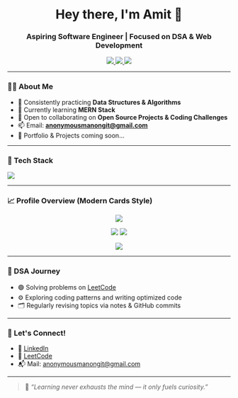 <h1 align="center">Hey there, I'm Amit 👋</h1>
<h3 align="center">Aspiring Software Engineer | Focused on DSA & Web Development</h3>

<p align="center">
  <a href="https://linkedin.com/in/anonymous-developer-41b915187/">
    <img src="https://img.shields.io/badge/LinkedIn-blue?style=for-the-badge&logo=linkedin&logoColor=white" />
  </a>
  <a href="mailto:anonymousmanongit@gmail.com">
    <img src="https://img.shields.io/badge/Gmail-D14836?style=for-the-badge&logo=gmail&logoColor=white" />
  </a>
  <a href="https://leetcode.com/u/Anonymousintrovert/">
    <img src="https://img.shields.io/badge/LeetCode-FFA116?style=for-the-badge&logo=leetcode&logoColor=black" />
  </a>
</p>

---

### 👨‍💻 About Me
- 🎯 Consistently practicing **Data Structures & Algorithms**
- 🌱 Currently learning **MERN Stack**
- 🤝 Open to collaborating on **Open Source Projects & Coding Challenges**
- 📫 Email: **anonymousmanongit@gmail.com**
- 🔗 Portfolio & Projects coming soon...

---

### 🚀 Tech Stack
<p align="left">
  <img src="https://skillicons.dev/icons?i=cpp,js,react,python,nodejs,mongodb,git,github,linux,vscode" />
</p>

---

### 📈 Profile Overview (Modern Cards Style)

<p align="center">
  <img src="https://github-profile-summary-cards.vercel.app/api/cards/profile-details?username=Anonymousmanongit&theme=github_dark" />
</p>

<p align="center">
  <img src="https://github-profile-summary-cards.vercel.app/api/cards/repos-per-language?username=Anonymousmanongit&theme=github_dark" />
  <img src="https://github-profile-summary-cards.vercel.app/api/cards/most-commit-language?username=Anonymousmanongit&theme=github_dark" />
</p>

<p align="center">
  <img src="https://github-profile-summary-cards.vercel.app/api/cards/productive-time?username=Anonymousmanongit&theme=github_dark&utcOffset=+5.5" />
</p>

---

### 🧠 DSA Journey
- 🟢 Solving problems on [LeetCode](https://leetcode.com/u/Anonymousintrovert/)
- ⚙️ Exploring coding patterns and writing optimized code
- 🗂️ Regularly revising topics via notes & GitHub commits

---

### 🔗 Let's Connect!
- 💼 [LinkedIn](https://linkedin.com/in/anonymous-developer-41b915187/)
- 🧠 [LeetCode](https://leetcode.com/u/Anonymousintrovert/)
- 📬 Mail: anonymousmanongit@gmail.com

---

> 🧩 *“Learning never exhausts the mind — it only fuels curiosity.”*
